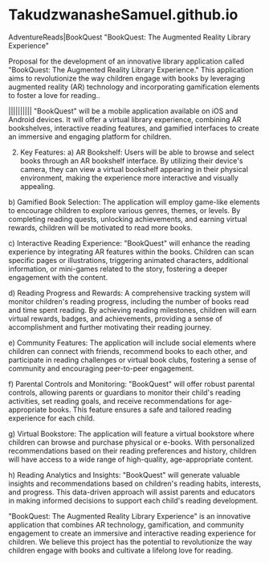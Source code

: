 # TakudzwanasheSamuel.github.io
AdventureReads|BookQuest
"BookQuest: The Augmented Reality Library Experience"

 Proposal for the development of an innovative library application called "BookQuest: The Augmented Reality Library Experience." This application aims to revolutionize the way children engage with books by leveraging augmented reality (AR) technology and incorporating gamification elements to foster a love for reading..

||||||||||
"BookQuest" will be a mobile application available on iOS and Android devices. It will offer a virtual library experience, combining AR bookshelves, interactive reading features, and gamified interfaces to create an immersive and engaging platform for children.

2. Key Features:
a) AR Bookshelf: Users will be able to browse and select books through an AR bookshelf interface. By utilizing their device's camera, they can view a virtual bookshelf appearing in their physical environment, making the experience more interactive and visually appealing.

b) Gamified Book Selection: The application will employ game-like elements to encourage children to explore various genres, themes, or levels. By completing reading quests, unlocking achievements, and earning virtual rewards, children will be motivated to read more books.

c) Interactive Reading Experience: "BookQuest" will enhance the reading experience by integrating AR features within the books. Children can scan specific pages or illustrations, triggering animated characters, additional information, or mini-games related to the story, fostering a deeper engagement with the content.

d) Reading Progress and Rewards: A comprehensive tracking system will monitor children's reading progress, including the number of books read and time spent reading. By achieving reading milestones, children will earn virtual rewards, badges, and achievements, providing a sense of accomplishment and further motivating their reading journey.

e) Community Features: The application will include social elements where children can connect with friends, recommend books to each other, and participate in reading challenges or virtual book clubs, fostering a sense of community and encouraging peer-to-peer engagement.

f) Parental Controls and Monitoring: "BookQuest" will offer robust parental controls, allowing parents or guardians to monitor their child's reading activities, set reading goals, and receive recommendations for age-appropriate books. This feature ensures a safe and tailored reading experience for each child.

g) Virtual Bookstore: The application will feature a virtual bookstore where children can browse and purchase physical or e-books. With personalized recommendations based on their reading preferences and history, children will have access to a wide range of high-quality, age-appropriate content.

h) Reading Analytics and Insights: "BookQuest" will generate valuable insights and recommendations based on children's reading habits, interests, and progress. This data-driven approach will assist parents and educators in making informed decisions to support each child's reading development.

 "BookQuest: The Augmented Reality Library Experience" is an innovative application that combines AR technology, gamification, and community engagement to create an immersive and interactive reading experience for children. We believe this project has the potential to revolutionize the way children engage with books and cultivate a lifelong love for reading.


 
